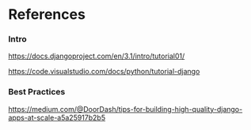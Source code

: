 # References

### Intro

https://docs.djangoproject.com/en/3.1/intro/tutorial01/

https://code.visualstudio.com/docs/python/tutorial-django

### Best Practices

https://medium.com/@DoorDash/tips-for-building-high-quality-django-apps-at-scale-a5a25917b2b5
